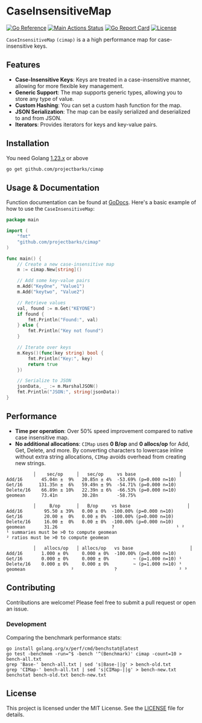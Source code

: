 # CaseInsensitiveMap

[![Go Reference](https://pkg.go.dev/badge/github.com/projectbarks/cimap.svg)](https://pkg.go.dev/github.com/projectbarks/cimap)
[![Main Actions Status](https://github.com/projectbarks/cimap/workflows/Go/badge.svg)](https://github.com/projectbarks/cimap/actions)
[![Go Report Card](https://goreportcard.com/badge/github.com/projectbarks/cimap)](https://goreportcard.com/report/github.com/projectbarks/cimap)
[![License](https://img.shields.io/badge/license-MIT-blue.svg)](./LICENSE.md)

`CaseInsensitiveMap` `(cimap)` is a a high performance map for case-insensitive keys.

## Features

- **Case-Insensitive Keys**: Keys are treated in a case-insensitive manner, allowing for more flexible key management.
- **Generic Support**: The map supports generic types, allowing you to store any type of value.
- **Custom Hashing**: You can set a custom hash function for the map.
- **JSON Serialization**: The map can be easily serialized and deserialized to and from JSON.
- **Iterators**: Provides iterators for keys and key-value pairs.

## Installation

You need Golang [1.23.x](https://go.dev/dl/) or above

```bash
go get github.com/projectbarks/cimap
```

## Usage & Documentation

Function documentation can be found at [GoDocs](https://pkg.go.dev/github.com/projectbarks/cimap). Here's a basic example of how to use the `CaseInsensitiveMap`:

```go
package main

import (
	"fmt"
	"github.com/projectbarks/cimap"
)

func main() {
	// Create a new case-insensitive map
	m := cimap.New[string]()

	// Add some key-value pairs
	m.Add("KeyOne", "Value1")
	m.Add("keytwo", "Value2")

	// Retrieve values
	val, found := m.Get("KEYONE")
	if found {
		fmt.Println("Found:", val)
	} else {
		fmt.Println("Key not found")
	}

	// Iterate over keys
	m.Keys()(func(key string) bool {
		fmt.Println("Key:", key)
		return true
	})

	// Serialize to JSON
	jsonData, _ := m.MarshalJSON()
	fmt.Println("JSON:", string(jsonData))
}
```

## Performance

- **Time per operation**: Over 50% speed improvement compared to native case insensitive map.
- **No additional allocations**: `CIMap` uses **0 B/op** and **0 allocs/op** for Add, Get, Delete, and more. By converting characters to lowercase inline without extra string allocations, `CIMap` avoids overhead from creating new strings.

```lang=bash
          │    sec/op     │   sec/op     vs base                │
Add/16       45.04n ±  9%   20.85n ± 4%  -53.69% (p=0.000 n=10)
Get/16      131.35n ±  6%   59.49n ± 9%  -54.71% (p=0.000 n=10)
Delete/16    66.89n ± 10%   22.39n ± 6%  -66.53% (p=0.000 n=10)
geomean      73.41n         30.28n       -58.75%
```

```lang=bash
          │     B/op      │   B/op     vs base                     │
Add/16        95.50 ± 39%   0.00 ± 0%  -100.00% (p=0.000 n=10)
Get/16        20.00 ±  0%   0.00 ± 0%  -100.00% (p=0.000 n=10)
Delete/16     16.00 ±  0%   0.00 ± 0%  -100.00% (p=0.000 n=10)
geomean       31.26                    ?                       ¹ ²
¹ summaries must be >0 to compute geomean
² ratios must be >0 to compute geomean
```

```lang=bash
          │   allocs/op   │ allocs/op   vs base                     │
Add/16       1.000 ± 0%     0.000 ± 0%  -100.00% (p=0.000 n=10)
Get/16       0.000 ± 0%     0.000 ± 0%         ~ (p=1.000 n=10) ¹
Delete/16    0.000 ± 0%     0.000 ± 0%         ~ (p=1.000 n=10) ¹
geomean                 ²               ?                       ² ³
```

## Contributing

Contributions are welcome! Please feel free to submit a pull request or open an issue.

### Development

Comparing the benchmark performance stats:

```lang=bash
go install golang.org/x/perf/cmd/benchstat@latest
go test -benchmem -run=^$ -bench '^(Benchmark)' cimap -count=10 > bench-all.txt
grep 'Base-' bench-all.txt | sed 's|Base-||g' > bench-old.txt
grep 'CIMap-' bench-all.txt | sed 's|CIMap-||g' > bench-new.txt
benchstat bench-old.txt bench-new.txt

```

## License

This project is licensed under the MIT License. See the [LICENSE](LICENSE) file for details.
